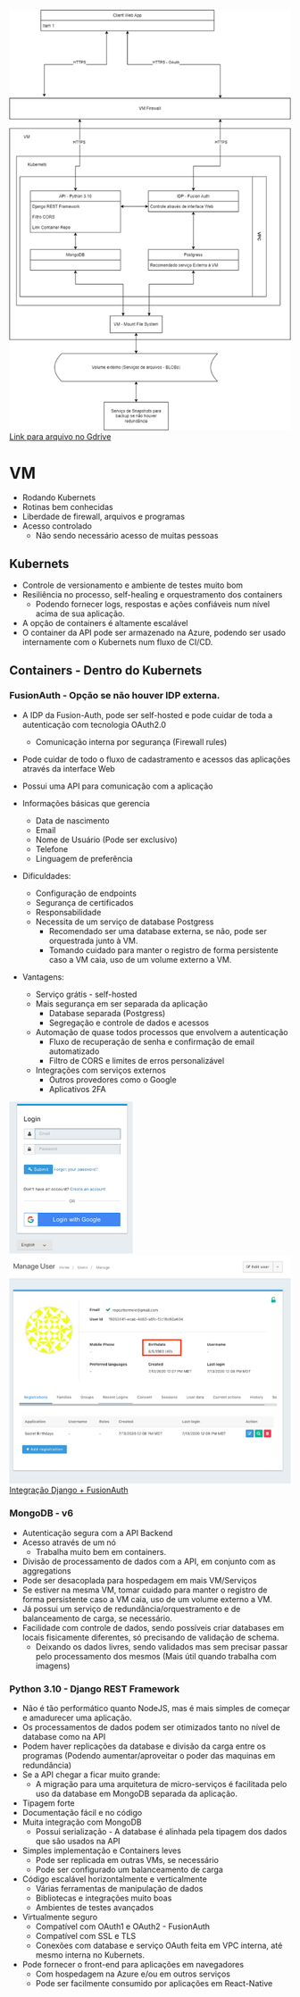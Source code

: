 ![Arquitetura](images/infra_backend_1_0_0.png)  
[Link para arquivo no Gdrive](https://drive.google.com/file/d/1CA24XPILXxBYLtid1PCO1mjSimEtloso/view?usp=sharing)

# VM
- Rodando Kubernets 
- Rotinas bem conhecidas
- Liberdade de firewall, arquivos e programas
- Acesso controlado
    - Não sendo necessário acesso de muitas pessoas

## Kubernets
- Controle de versionamento e ambiente de testes muito bom
- Resiliência no processo, self-healing e orquestramento dos containers
    - Podendo fornecer logs, respostas e ações confiáveis num nível acima de sua aplicação.
- A opção de containers é altamente escalável
- O container da API pode ser armazenado na Azure, podendo ser usado internamente com o Kubernets num fluxo de CI/CD.

## Containers - Dentro do Kubernets
### FusionAuth - Opção se não houver IDP externa.
- A IDP da Fusion-Auth, pode ser self-hosted e pode cuidar de toda a autenticação com tecnologia OAuth2.0
    - Comunicação interna por segurança (Firewall rules)
- Pode cuidar de todo o fluxo de cadastramento e acessos das aplicações através da interface Web
- Possui uma API para comunicação com a aplicação
- Informações básicas que gerencia
    - Data de nascimento
    - Email
    - Nome de Usuário (Pode ser exclusivo)
    - Telefone
    - Linguagem de preferência

- Dificuldades:
    - Configuração de endpoints
    - Segurança de certificados
    - Responsabilidade
    - Necessita de um serviço de database Postgress
        - Recomendado ser uma database externa, se não, pode ser orquestrada junto à VM.
        - Tomando cuidado para manter o registro de forma persistente caso a VM caia, uso de um volume externo a VM.

- Vantagens:
    - Serviço grátis - self-hosted
    - Mais segurança em ser separada da aplicação
        - Database separada (Postgress)
        - Segregação e controle de dados e acessos
    - Automação de quase todos processos que envolvem a autenticação
        - Fluxo de recuperação de senha e confirmação de email automatizado
        - Filtro de CORS e limites de erros personalizável
    - Integrações com serviços externos
        - Outros provedores como o Google
        - Aplicativos 2FA

![Login Screen](images/IDP_FusionAuth_Login.png)  
![Dados do usuário](images/IDP_FusionAuth_UserData.png)  
[Integração Django + FusionAuth](https://fusionauth.io/blog/2020/07/14/django-and-oauth)

### MongoDB - v6
- Autenticação segura com a API Backend 
- Acesso através de um nó 
    - Trabalha muito bem em containers.
- Divisão de processamento de dados com a API, em conjunto com as aggregations
- Pode ser desacoplada para hospedagem em mais VM/Serviços
- Se estiver na mesma VM, tomar cuidado para manter o registro de forma persistente caso a VM caia, uso de um volume externo a VM.
- Já possui um serviço de redundância/orquestramento e de balanceamento de carga, se necessário.
- Facilidade com controle de dados, sendo possíveis criar databases em locais fisicamente diferentes, só precisando de validação de schema.
    - Deixando os dados livres, sendo validados mas sem precisar passar pelo processamento dos mesmos (Mais útil quando trabalha com imagens)

### Python 3.10 - Django REST Framework
- Não é tão performático quanto NodeJS, mas é mais simples de começar e amadurecer uma aplicação.
- Os processamentos de dados podem ser otimizados tanto no nível de database como na API
- Podem haver replicações da database e divisão da carga entre os programas (Podendo aumentar/aproveitar o poder das maquinas em redundância)
- Se a API chegar a ficar muito grande:
    - A migração para uma arquitetura de micro-serviços é facilitada pelo uso da database em MongoDB separada da aplicação.
- Tipagem forte
- Documentação fácil e no código
- Muita integração com MongoDB
    - Possui serialização - A database é alinhada pela tipagem dos dados que são usados na API
- Simples implementação e Containers leves
    - Pode ser replicada em outras VMs, se necessário
    - Pode ser configurado um balanceamento de carga
- Código escalável horizontalmente e verticalmente
    - Várias ferramentas de manipulação de dados
    - Bibliotecas e integrações muito boas
    - Ambientes de testes avançados
- Virtualmente seguro
    - Compatível com OAuth1 e OAuth2 - FusionAuth
    - Compatível com SSL e TLS
    - Conexões com database e serviço OAuth feita em VPC interna, até mesmo interna no Kubernets.
- Pode fornecer o front-end para aplicações em navegadores 
    - Com hospedagem na Azure e/ou em outros serviços
    - Pode ser facilmente consumido por aplicações em React-Native